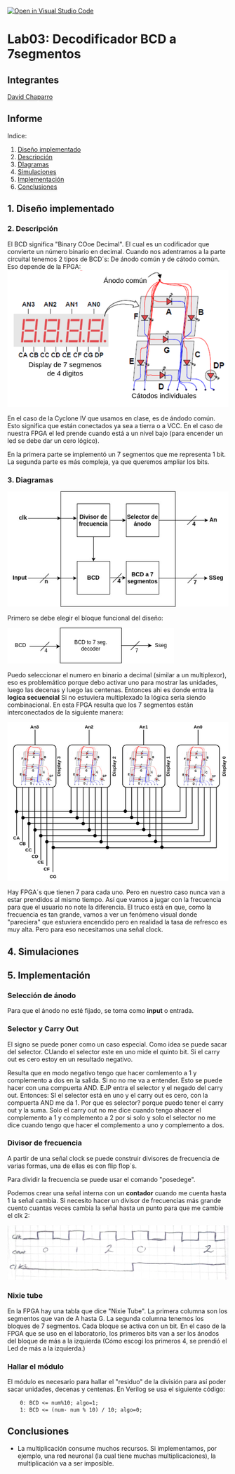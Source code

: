 [![Open in Visual Studio Code](https://classroom.github.com/assets/open-in-vscode-2e0aaae1b6195c2367325f4f02e2d04e9abb55f0b24a779b69b11b9e10269abc.svg)](https://classroom.github.com/online_ide?assignment_repo_id=19716634&assignment_repo_type=AssignmentRepo)
# Lab03: Decodificador BCD a 7segmentos


## Integrantes 
[David Chaparro](https://github.com/DavidChaparro10)


## Informe

Indice:

1. [Diseño implementado](#1-diseño-implementado)
2. [Descripción](#2-descripción)
3. [DIagramas](#3-diagramas)
4. [Simulaciones](#4-simulaciones)
5. [Implementación](#5-implementación)
6. [Conclusiones](#conclusiones)

## 1. Diseño implementado

### 2. Descripción

El BCD significa "Binary COoe Decimal". El cual es un codificador que convierte un número binario en decimal. Cuando nos adentramos a la parte circuital tenemos 2 tipos de BCD´s: De ánodo común y de cátodo común. Eso depende de la FPGA:
![alt text](<Anexos/image copy 2.png>)

 En el caso de la Cyclone IV que usamos en clase, es de ándodo común. Esto significa que están conectados ya sea a tierra o a VCC. En el caso de nuestra FPGA el led prende cuando está a un nivel bajo (para encender un led se debe dar un cero lógico).

En la primera parte se implementó un 7 segmentos que me representa 1 bit. La segunda parte es más compleja, ya que queremos ampliar los bits.
### 3. Diagramas
![alt text](<Anexos/image copy.png>)

Primero se debe elegir el bloque funcional del diseño:

![alt text](Anexos/image.png)

Puedo seleccionar el numero en binario a decimal (similar a un multiplexor), eso es problemático porque debo activar uno para mostrar las unidades, luego las decenas y luego las centenas. Entonces ahi es donde entra la **logica secuencial** Si no estuviera multiplexado la lógica seria siendo combinacional. En esta FPGA resulta que los 7 segmentos están interconectados de la siguiente manera:

![alt text](<Anexos/image copy 4.png>)

Hay FPGA´s que tienen 7 para cada uno. Pero en nuestro caso nunca van a estar prendidos al mismo tiempo.  Así que vamos a jugar con la frecuencia para que el usuario no note la diferencia. El truco está en que, como la frecuencia es tan grande, vamos a ver un fenómeno visual donde "pareciera" que estuviera encendido pero en realidad la tasa de refresco es muy alta.  Pero para eso necesitamos una señal clock.

## 4. Simulaciones 


## 5. Implementación

### Selección de ánodo
Para que el ánodo no esté fijado, se toma como **input** o entrada.


### Selector y Carry Out
El signo se puede poner como un caso especial. Como idea se puede sacar del selector. CUando el selector este en uno mide el quinto bit. Si el carry out es cero estoy en un resultado negativo.

Resulta que en modo negativo tengo que hacer comlemento a 1 y complemento a dos en la salida. Si no no me va a entender. Esto se puede hacer con una compuerta AND. EJP entra el selector y el negado del carry out. Entonces:
SI el selector está en uno y el carry out es cero, con la compuerta AND me da 1.
	Por que es selector?
		porque puedo tener el carry out y la suma. Solo el carry out no me dice cuando tengo ahacer el complemento a 1 y complemento a 2 por si solo y solo el selector no me dice cuando tengo que hacer el complemento a uno y complemento a dos.

### Divisor de frecuencia

A partir de una señal clock se puede construir divisores de frecuencia de varias formas, una de ellas es con flip flop´s.

Para dividir la frecuencia se puede usar el comando "posedege".

Podemos crear una señal interna con un **contador** cuando me cuenta hasta 1 la señal cambia. Si necesito hacer un divisor de frecuencias más grande cuento cuantas veces cambia la señal hasta un punto para que me cambie el clk 2:

![alt text](Anexos/contador.jpeg)

### Nixie tube

En la FPGA hay una tabla que dice "Nixie Tube". La primera columna son los segmentos que van de A hasta G. La segunda columna tenemos los bloques de 7 segmentos. Cada bloque se activa con un bit. En el caso de la FPGA que se uso en el laboratorío, los primeros bits van a ser los ánodos del bloque de más a la izquierda (Cómo escogí los primeros 4, se prendió el Led de más a la izquierda.)

### Hallar el módulo

El módulo es necesario para hallar el "residuo" de la división para así poder sacar unidades, decenas y centenas.
En Verilog se usa el siguiente código:

```
    0: BCD <= num%10; algo=1; 
    1: BCD <= (num- num % 10) / 10; algo=0;
```

## Conclusiones

- La multiplicación consume muchos recursos. Si implementamos, por ejemplo, una red neuronal (la cual tiene muchas multiplicaciones), la multiplicación va a ser imposible.


